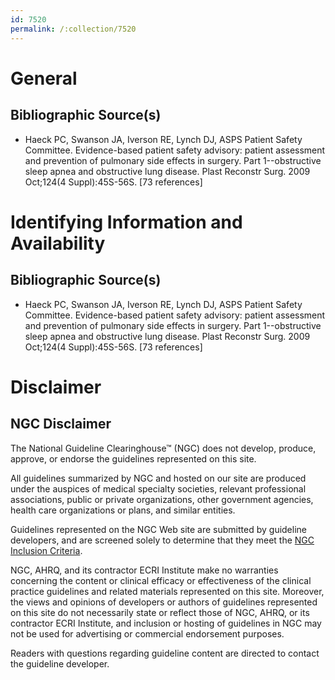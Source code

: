 ```yaml
---
id: 7520
permalink: /:collection/7520
---
```


# General

## Bibliographic Source(s)

- Haeck PC, Swanson JA, Iverson RE, Lynch DJ, ASPS Patient Safety Committee. Evidence-based patient safety advisory: patient assessment and prevention of pulmonary side effects in surgery. Part 1--obstructive sleep apnea and obstructive lung disease. Plast Reconstr Surg. 2009 Oct;124(4 Suppl):45S-56S. [73 references]

# Identifying Information and Availability

## Bibliographic Source(s)

- Haeck PC, Swanson JA, Iverson RE, Lynch DJ, ASPS Patient Safety Committee. Evidence-based patient safety advisory: patient assessment and prevention of pulmonary side effects in surgery. Part 1--obstructive sleep apnea and obstructive lung disease. Plast Reconstr Surg. 2009 Oct;124(4 Suppl):45S-56S. [73 references]

# Disclaimer

## NGC Disclaimer

The National Guideline Clearinghouse™ (NGC) does not develop, produce, approve, or endorse the guidelines represented on this site.

All guidelines summarized by NGC and hosted on our site are produced under the auspices of medical specialty societies, relevant professional associations, public or private organizations, other government agencies, health care organizations or plans, and similar entities.

Guidelines represented on the NGC Web site are submitted by guideline developers, and are screened solely to determine that they meet the [NGC Inclusion Criteria](/help-and-about/summaries/inclusion-criteria).

NGC, AHRQ, and its contractor ECRI Institute make no warranties concerning the content or clinical efficacy or effectiveness of the clinical practice guidelines and related materials represented on this site. Moreover, the views and opinions of developers or authors of guidelines represented on this site do not necessarily state or reflect those of NGC, AHRQ, or its contractor ECRI Institute, and inclusion or hosting of guidelines in NGC may not be used for advertising or commercial endorsement purposes.

Readers with questions regarding guideline content are directed to contact the guideline developer.

